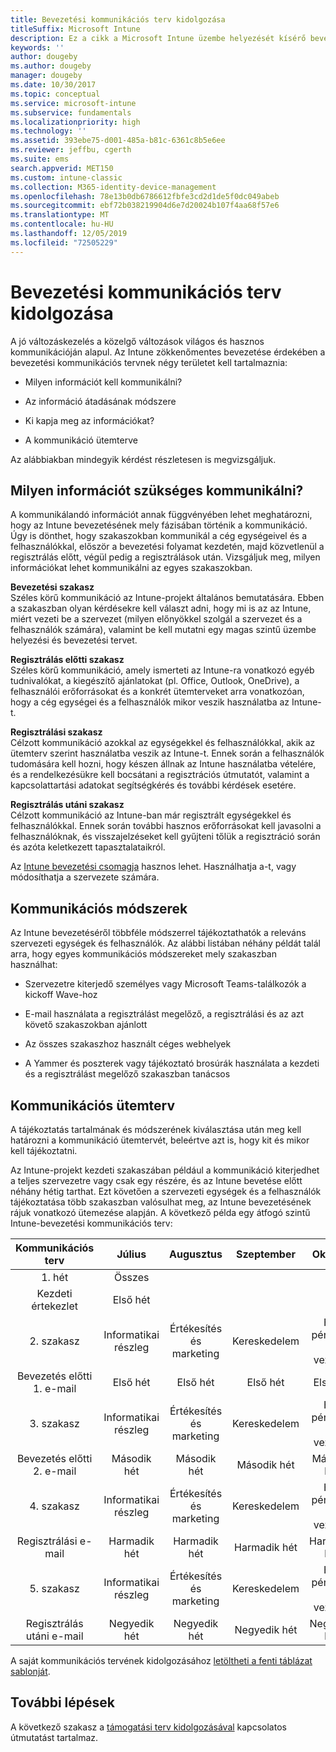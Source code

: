```yaml
---
title: Bevezetési kommunikációs terv kidolgozása
titleSuffix: Microsoft Intune
description: Ez a cikk a Microsoft Intune üzembe helyezését kísérő bevezetési kommunikációs terv kidolgozását segíti.
keywords: ''
author: dougeby
ms.author: dougeby
manager: dougeby
ms.date: 10/30/2017
ms.topic: conceptual
ms.service: microsoft-intune
ms.subservice: fundamentals
ms.localizationpriority: high
ms.technology: ''
ms.assetid: 393ebe75-d001-485a-b81c-6361c8b5e6ee
ms.reviewer: jeffbu, cgerth
ms.suite: ems
search.appverid: MET150
ms.custom: intune-classic
ms.collection: M365-identity-device-management
ms.openlocfilehash: 78e13b0db6786612fbfe3cd2d1de5f0dc049abeb
ms.sourcegitcommit: ebf72b038219904d6e7d20024b107f4aa68f57e6
ms.translationtype: MT
ms.contentlocale: hu-HU
ms.lasthandoff: 12/05/2019
ms.locfileid: "72505229"
---
```

# <a name="develop-a-rollout-communication-plan"></a>Bevezetési kommunikációs terv kidolgozása

A jó változáskezelés a közelgő változások világos és hasznos kommunikációján alapul. Az Intune zökkenőmentes bevezetése érdekében a bevezetési kommunikációs tervnek négy területet kell tartalmaznia:

- Milyen információt kell kommunikálni?

- Az információ átadásának módszere

- Ki kapja meg az információkat?

- A kommunikáció ütemterve

Az alábbiakban mindegyik kérdést részletesen is megvizsgáljuk.

## <a name="what-needs-to-be-communicated"></a>Milyen információt szükséges kommunikálni?

A kommunikálandó információt annak függvényében lehet meghatározni, hogy az Intune bevezetésének mely fázisában történik a kommunikáció. Úgy is dönthet, hogy szakaszokban kommunikál a cég egységeivel és a felhasználókkal, először a bevezetési folyamat kezdetén, majd közvetlenül a regisztrálás előtt, végül pedig a regisztrálások után. Vizsgáljuk meg, milyen információkat lehet kommunikálni az egyes szakaszokban.

**Bevezetési szakasz** <br/>Széles körű kommunikáció az Intune-projekt általános bemutatására. Ebben a szakaszban olyan kérdésekre kell választ adni, hogy mi is az az Intune, miért vezeti be a szervezet (milyen előnyökkel szolgál a szervezet és a felhasználók számára), valamint be kell mutatni egy magas szintű üzembe helyezési és bevezetési tervet.

**Regisztrálás előtti szakasz**<br/> Széles körű kommunikáció, amely ismerteti az Intune-ra vonatkozó egyéb tudnivalókat, a kiegészítő ajánlatokat (pl. Office, Outlook, OneDrive), a felhasználói erőforrásokat és a konkrét ütemterveket arra vonatkozóan, hogy a cég egységei és a felhasználók mikor veszik használatba az Intune-t.

**Regisztrálási szakasz**<br/> Célzott kommunikáció azokkal az egységekkel és felhasználókkal, akik az ütemterv szerint használatba veszik az Intune-t. Ennek során a felhasználók tudomására kell hozni, hogy készen állnak az Intune használatba vételére, és a rendelkezésükre kell bocsátani a regisztrációs útmutatót, valamint a kapcsolattartási adatokat segítségkérés és további kérdések esetére.

**Regisztrálás utáni szakasz**<br/> Célzott kommunikáció az Intune-ban már regisztrált egységekkel és felhasználókkal. Ennek során további hasznos erőforrásokat kell javasolni a felhasználóknak, és visszajelzéseket kell gyűjteni tőlük a regisztráció során és azóta keletkezett tapasztalataikról.

Az [Intune bevezetési csomagja](https://aka.ms/IntuneAdoptionKit) hasznos lehet. Használhatja a-t, vagy módosíthatja a szervezete számára.

## <a name="communication-delivery-methods"></a>Kommunikációs módszerek

Az Intune bevezetéséről többféle módszerrel tájékoztathatók a releváns szervezeti egységek és felhasználók. Az alábbi listában néhány példát talál arra, hogy egyes kommunikációs módszereket mely szakaszban használhat:

- Szervezetre kiterjedő személyes vagy Microsoft Teams-találkozók a kickoff Wave-hoz

- E-mail használata a regisztrálást megelőző, a regisztrálási és az azt követő szakaszokban ajánlott

- Az összes szakaszhoz használt céges webhelyek

- A Yammer és poszterek vagy tájékoztató brosúrák használata a kezdeti és a regisztrálást megelőző szakaszban tanácsos

## <a name="communications-timeline"></a>Kommunikációs ütemterv

A tájékoztatás tartalmának és módszerének kiválasztása után meg kell határozni a kommunikáció ütemtervét, beleértve azt is, hogy kit és mikor kell tájékoztatni.

Az Intune-projekt kezdeti szakaszában például a kommunikáció kiterjedhet a teljes szervezetre vagy csak egy részére, és az Intune bevetése előtt néhány hétig tarthat. Ezt követően a szervezeti egységek és a felhasználók tájékoztatása több szakaszban valósulhat meg, az Intune bevezetésének rájuk vonatkozó ütemezése alapján. A következő példa egy átfogó szintű Intune-bevezetési kommunikációs terv:

  | **Kommunikációs terv** | **Július** | **Augusztus** | **Szeptember** | **Október** |
|:---:|:---:|:---:|:---:|:---:|
| 1\. hét  | Összes |  |  |  |
| Kezdeti értekezlet | Első hét |  |  |  |
| 2\. szakasz | Informatikai részleg | Értékesítés és marketing | Kereskedelem | HR, pénzügy és vezetők |
| Bevezetés előtti 1. e-mail | Első hét | Első hét | Első hét | Első hét |
| 3\. szakasz | Informatikai részleg | Értékesítés és marketing | Kereskedelem | HR, pénzügy és vezetők |
| Bevezetés előtti 2. e-mail | Második hét | Második hét | Második hét | Második hét |
| 4\. szakasz | Informatikai részleg | Értékesítés és marketing | Kereskedelem | HR, pénzügy és vezetők |
| Regisztrálási e-mail | Harmadik hét | Harmadik hét | Harmadik hét | Harmadik hét |
| 5\. szakasz | Informatikai részleg | Értékesítés és marketing | Kereskedelem | HR, pénzügy és vezetők |
| Regisztrálás utáni e-mail | Negyedik hét | Negyedik hét | Negyedik hét | Negyedik hét |

A saját kommunikációs tervének kidolgozásához [letöltheti a fenti táblázat sablonját](https://gallery.technet.microsoft.com/Intune-deployment-planning-fae156c2?redir=0).

## <a name="next-step"></a>További lépések

A következő szakasz a [támogatási terv kidolgozásával](planning-guide-support-plan.md) kapcsolatos útmutatást tartalmaz.
